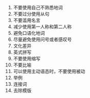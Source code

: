 1. 不要使用自己不熟悉地词
2. 不要过分使用从句
3. 不要滥用名言
4. 减少使用第一人称和第二人称
5. 避免口语化地词
6. 尽量避免使用问号或者感叹号
7. 文化差异
8. 英式拼写
9. 不要使用缩写
10. 不要比喻
11. 可以使用主动语态时，不要使用被动
12. 举例
13. 连接词
14. 去除模版
